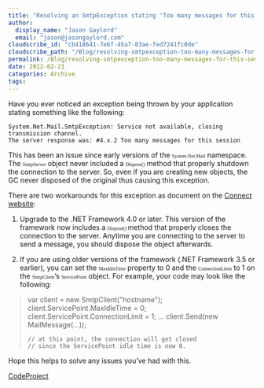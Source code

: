 ```yaml
---
title: "Resolving an SmtpException stating 'Too many messages for this session'"
author: 
  display_name: "Jason Gaylord"
  email: "jason@jasongaylord.com"
cloudscribe_id: "cb418641-7e6f-45a7-83ae-fed7241fc0de"
cloudscribe_path: "/Blog/resolving-smtpexception-too-many-messages-for-this-session"
permalink: /Blog/resolving-smtpexception-too-many-messages-for-this-session
date: 2012-02-21
categories: Archive
tags: 
---
```


Have you ever noticed an exception being thrown by your application stating something like the following:

    System.Net.Mail.SmtpException: Service not available, closing transmission channel. 
    The server response was: #4.x.2 Too many messages for this session

This has been an issue since early versions of the <span face="Consolas" size="2" style="font-family: consolas; font-size: x-small;">System.Net.Mail</span> namespace. The <span face="Consolas" size="2" style="font-family: consolas; font-size: x-small;">SmtpServer</span> object never included a <span face="Consolas" size="2" style="font-family: consolas; font-size: x-small;">Dispose()</span> method that properly shutdown the connection to the server. So, even if you are creating new objects, the GC never disposed of the original thus causing this exception.

There are two workarounds for this exception as document on the [Connect website](http://jasong.us/wXDVAH):

1.  Upgrade to the .NET Framework 4.0 or later. This version of the framework now includes a <span face="Consolas" size="2" style="font-family: consolas; font-size: x-small;">Dispose() </span>method that properly closes the connection to the server. Anytime you are connecting to the server to send a message, you should dispose the object afterwards.  

2.  If you are using older versions of the framework (.NET Framework 3.5 or earlier), you can set the <span face="Consolas" size="2" style="font-family: consolas; font-size: x-small;">MaxIdleTime</span> property to 0 and the <span face="Consolas" size="2" style="font-family: consolas; font-size: x-small;">ConnectionLimit</span> to 1 on the <span face="Consolas" size="2" style="font-family: consolas; font-size: x-small;">SmtpClient</span>’s <span face="Consolas" size="2" style="font-family: consolas; font-size: x-small;">ServicePoint</span> object. For example, your code may look like the following:

> var client = new SmtpClient("hostname");
>     client.ServicePoint.MaxIdleTime = 0;
>     client.ServicePoint.ConnectionLimit = 1;
>     ...
>     client.Send(new MailMessage(...));
> 
>     // at this point, the connection will get closed
>     // since the ServicePoint idle time is now 0.

Hope this helps to solve any issues you’ve had with this.

[CodeProject](http://www.codeproject.com)
